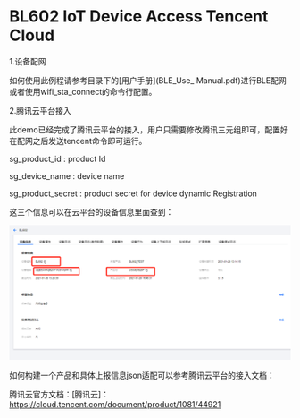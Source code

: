 # BL602 IoT Device Access Tencent Cloud

1.设备配网

如何使用此例程请参考目录下的[用户手册](BLE_Use_ Manual.pdf)进行BLE配网或者使用wifi_sta_connect的命令行配置。

2.腾讯云平台接入

此demo已经完成了腾讯云平台的接入，用户只需要修改腾讯三元组即可，配置好在配网之后发送tencent命令即可运行。

sg_product_id : product Id

sg_device_name : device name

sg_product_secret : product secret for device dynamic Registration

这三个信息可以在云平台的设备信息里面查到：

![deviceinfo](deviceinfo.jpg)



如何构建一个产品和具体上报信息json适配可以参考腾讯云平台的接入文档：

腾讯云官方文档：[腾讯云]：https://cloud.tencent.com/document/product/1081/44921





